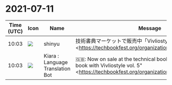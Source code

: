 # 2021-07-11

|Time (UTC)|Icon|Name|Message|
|---|---|---|---|
|10:03|![](https://avatars.slack-edge.com/2018-04-27/354445776386_e258f5ed5ba887b08668_72.jpg)|shinyu|技術書典マーケットで販売中「Vivliostyleで本を作ろう vol. 5」<br><https://techbookfest.org/organization/6255412097581056|Vivliostyleユーザー会><br><https://techbookfest.org/product/4671178121674752><br><blockquote>CSS組版を実現するOSS「Vivliostyle」を勝手に応援するユーザーグループです</blockquote><br><blockquote>Webページのレイアウトに用いられるCSSの技術で文書レイアウトができる、オープンソースの組版ソフトウェア「Vivliostyle」をテーマに、5人のユーザー・開発者が合同誌を作りました！ Vivliostyleの今を知り、あなたもVivliostyleで本を作ろう！ ● Vivliostyle Theme のつくりかた (やましー) ● Markdown を拡張する MDX はドキュメント作成の新たな可能性？ (spring-raining) ● VFM 入門 2021 夏 (アカベコ) ● Vivliostyle Foundation 2020 年度の活動まとめ (小形克宏) ● CSS 組版の基本仕様 CSS Paged Media 入門のススメ (村上真雄) ---- 本書は全篇HTML/CSS形式で無料公開！ ぜひ実物の本と見比べてVivliostyleでのレイアウトの参考にしてください。以下のURLで公開予定です。 <https://vivliostyle.org/ja/make-books-with-vivliostyle/></blockquote>|
|10:03|![](https://avatars.slack-edge.com/2021-08-02/2324149410423_2aa7423c4133ecb9f168_72.png)|Kiara : Language Translation Bot|🇬🇧: Now on sale at the technical book market "Let's make a book with Vivliostyle vol. 5"<br><https://techbookfest.org/organization/6255412097581056 | Vivliostyle User Group><br><https://techbookfest.org/product/4671178121674752>|
